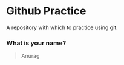 # Github Practice

A repository with which to practice using git.

### What is your name?

> Anurag

